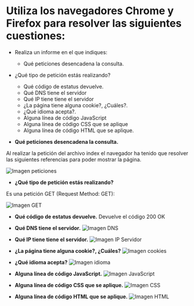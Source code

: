 # Utiliza los navegadores Chrome y Firefox para resolver las siguientes cuestiones:

* Realiza un informe en el que indiques:

     * Qué peticiones desencadena la consulta.
* ¿Qué tipo de petición estás realizando?
    * Qué código de estatus devuelve.
    * Qué DNS tiene el servidor
    * Qué IP tiene tiene el servidor
    * ¿La página tiene alguna cookie?, ¿Cuáles?.
    * ¿Qué idioma acepta?.
    * Alguna línea de código JavaScript
    * Alguna línea de código CSS que se aplique
    * Alguna línea de código HTML que se aplique.




* **Qué peticiones desencadena la consulta.**

Al realizar la petición del archivo index el navegador ha tenido que resolver las siguientes referencias para poder mostrar la página.

![Imagen peticiones](https://i.imgur.com/EmdRFrO.png)

* **¿Qué tipo de petición estás realizando?**

Es una petición GET (Request Method: GET):

![Imagen GET](https://i.imgur.com/38vHyHw.png)

* **Qué código de estatus devuelve.**
Devuelve el código 200 OK

* **Qué DNS tiene el servidor.**
![Imagen DNS](https://i.imgur.com/wSPkmb5.png)

* **Qué IP tiene tiene el servidor.**
![Imagen IP Servidor](https://i.imgur.com/Fk4WtEd.png)

* **¿La página tiene alguna cookie?, ¿Cuáles?**
![Imagen cookies](https://i.imgur.com/xPMlMEo.png)

* **¿Qué idioma acepta?**
![Imagen idioma](https://i.imgur.com/GYkM6tz.png)

* **Alguna línea de código JavaScript.**
![Imagen JavaScript](https://i.imgur.com/E7RUNKY.png)

* **Alguna línea de código CSS que se aplique.**
![Imagen CSS](https://i.imgur.com/OeLvS3M.png)

* **Alguna línea de código HTML que se aplique.**
![Imagen HTML](https://i.imgur.com/qxiNoL9.png)


